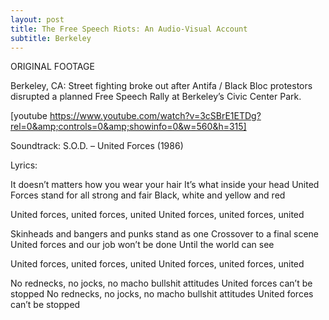```yaml
---
layout: post
title: The Free Speech Riots: An Audio-Visual Account
subtitle: Berkeley
---
```


ORIGINAL FOOTAGE

Berkeley, CA: Street fighting broke out after Antifa / Black Bloc protestors disrupted a planned Free Speech Rally at Berkeley’s Civic Center Park.

[youtube https://www.youtube.com/watch?v=3cSBrE1ETDg?rel=0&amp;controls=0&amp;showinfo=0&w=560&h=315]

Soundtrack: S.O.D. – United Forces (1986)

Lyrics:

It doesn’t matters how you wear your hair
It’s what inside your head
United Forces stand for all strong and fair
Black, white and yellow and red

United forces, united forces, united
United forces, united forces, united

Skinheads and bangers and punks stand as one
Crossover to a final scene
United forces and our job won’t be done
Until the world can see

United forces, united forces, united
United forces, united forces, united

No rednecks, no jocks, no macho bullshit attitudes
United forces can’t be stopped
No rednecks, no jocks, no macho bullshit attitudes
United forces can’t be stopped

